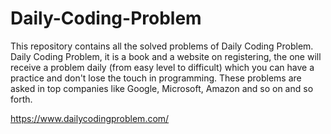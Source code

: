 # Daily-Coding-Problem
This repository contains all the solved problems of Daily Coding Problem. Daily Coding Problem, it is a book and a website on registering, the one will receive a problem daily (from easy level to difficult) which you can have a practice and don't lose the touch in programming. These problems are asked in top companies like Google, Microsoft, Amazon and so on and so forth. 

https://www.dailycodingproblem.com/
